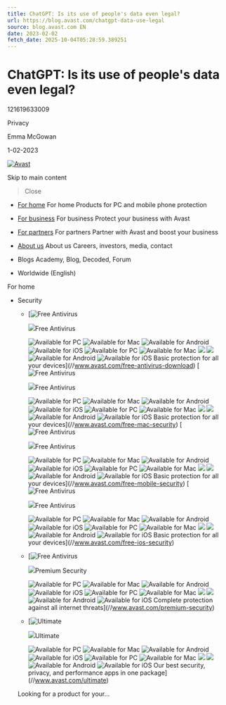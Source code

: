 ```yaml
---
title: ChatGPT: Is its use of people's data even legal?
url: https://blog.avast.com/chatgpt-data-use-legal
source: blog.avast.com EN
date: 2023-02-02
fetch_date: 2025-10-04T05:28:59.389251
---
```


# ChatGPT: Is its use of people's data even legal?

121619633009

Privacy

Emma McGowan

1-02-2023

[![Avast](https://static3.avast.com/20001383/web/i/logo/avast-logo-default.svg)](//blog.avast.com "Home")

Skip to main content
>Close

* [For home](//www.avast.com/index)
  For home
  Products for PC and mobile phone protection
* [For business](//www.avast.com/business)
  For business
  Protect your business with Avast
* [For partners](//www.avast.com/partners)
  For partners
  Partner with Avast and boost your business

* [About us](//www.avast.com/about)
  About us
  Careers, investors, media, contact
* Blogs
  Academy, Blog, Decoded, Forum
* Worldwide (English)

For home

* Security

  + [![](https://static3.avast.com/20001383/web/i/v2/components/icons/product-icons/32x32/product-icon-free_white.svg "Free Antivirus")

    ![](https://static3.avast.com/20001383/web/i/navigation/logo/free-antivirus.svg)Free Antivirus

    ![Available for PC](https://static3.avast.com/20001383/web/i/navigation/os/win.svg)
    ![Available for Mac](https://static3.avast.com/20001383/web/i/navigation/os/mac.svg)
    ![Available for Android](https://static3.avast.com/20001383/web/i/navigation/os/android.svg)
    ![Available for iOS](https://static3.avast.com/20001383/web/i/navigation/os/ios.svg)
    ![Available for PC](https://static3.avast.com/20001383/web/i/navigation/os/win-smb.svg)
    ![Available for Mac](https://static3.avast.com/20001383/web/i/navigation/os/mac-smb.svg)
    ![](https://static3.avast.com/20001383/web/i/navigation/os/servers-smb.svg)
    ![](https://static3.avast.com/20001383/web/i/navigation/os/linux-smb.svg)
    ![Available for Android](https://static3.avast.com/20001383/web/i/navigation/os/android-smb.svg)
    ![Available for iOS](https://static3.avast.com/20001383/web/i/navigation/os/ios-smb.svg)
    Basic protection for all your devices](//www.avast.com/free-antivirus-download)
    [![](https://static3.avast.com/20001383/web/i/v2/components/icons/product-icons/32x32/product-icon-free_white.svg "Free Antivirus")

    ![](https://static3.avast.com/20001383/web/i/navigation/logo/free-antivirus.svg)Free Antivirus

    ![Available for PC](https://static3.avast.com/20001383/web/i/navigation/os/win.svg)
    ![Available for Mac](https://static3.avast.com/20001383/web/i/navigation/os/mac.svg)
    ![Available for Android](https://static3.avast.com/20001383/web/i/navigation/os/android.svg)
    ![Available for iOS](https://static3.avast.com/20001383/web/i/navigation/os/ios.svg)
    ![Available for PC](https://static3.avast.com/20001383/web/i/navigation/os/win-smb.svg)
    ![Available for Mac](https://static3.avast.com/20001383/web/i/navigation/os/mac-smb.svg)
    ![](https://static3.avast.com/20001383/web/i/navigation/os/servers-smb.svg)
    ![](https://static3.avast.com/20001383/web/i/navigation/os/linux-smb.svg)
    ![Available for Android](https://static3.avast.com/20001383/web/i/navigation/os/android-smb.svg)
    ![Available for iOS](https://static3.avast.com/20001383/web/i/navigation/os/ios-smb.svg)
    Basic protection for all your devices](//www.avast.com/free-mac-security)
    [![](https://static3.avast.com/20001383/web/i/v2/components/icons/product-icons/32x32/product-icon-free_white.svg "Free Antivirus")

    ![](https://static3.avast.com/20001383/web/i/navigation/logo/free-antivirus.svg)Free Antivirus

    ![Available for PC](https://static3.avast.com/20001383/web/i/navigation/os/win.svg)
    ![Available for Mac](https://static3.avast.com/20001383/web/i/navigation/os/mac.svg)
    ![Available for Android](https://static3.avast.com/20001383/web/i/navigation/os/android.svg)
    ![Available for iOS](https://static3.avast.com/20001383/web/i/navigation/os/ios.svg)
    ![Available for PC](https://static3.avast.com/20001383/web/i/navigation/os/win-smb.svg)
    ![Available for Mac](https://static3.avast.com/20001383/web/i/navigation/os/mac-smb.svg)
    ![](https://static3.avast.com/20001383/web/i/navigation/os/servers-smb.svg)
    ![](https://static3.avast.com/20001383/web/i/navigation/os/linux-smb.svg)
    ![Available for Android](https://static3.avast.com/20001383/web/i/navigation/os/android-smb.svg)
    ![Available for iOS](https://static3.avast.com/20001383/web/i/navigation/os/ios-smb.svg)
    Basic protection for all your devices](//www.avast.com/free-mobile-security)
    [![](https://static3.avast.com/20001383/web/i/v2/components/icons/product-icons/32x32/product-icon-free_white.svg "Free Antivirus")

    ![](https://static3.avast.com/20001383/web/i/navigation/logo/free-antivirus.svg)Free Antivirus

    ![Available for PC](https://static3.avast.com/20001383/web/i/navigation/os/win.svg)
    ![Available for Mac](https://static3.avast.com/20001383/web/i/navigation/os/mac.svg)
    ![Available for Android](https://static3.avast.com/20001383/web/i/navigation/os/android.svg)
    ![Available for iOS](https://static3.avast.com/20001383/web/i/navigation/os/ios.svg)
    ![Available for PC](https://static3.avast.com/20001383/web/i/navigation/os/win-smb.svg)
    ![Available for Mac](https://static3.avast.com/20001383/web/i/navigation/os/mac-smb.svg)
    ![](https://static3.avast.com/20001383/web/i/navigation/os/servers-smb.svg)
    ![](https://static3.avast.com/20001383/web/i/navigation/os/linux-smb.svg)
    ![Available for Android](https://static3.avast.com/20001383/web/i/navigation/os/android-smb.svg)
    ![Available for iOS](https://static3.avast.com/20001383/web/i/navigation/os/ios-smb.svg)
    Basic protection for all your devices](//www.avast.com/free-ios-security)
  + [![](https://static3.avast.com/20001383/web/i/v2/components/icons/product-icons/32x32/product-icon-premium_white.svg "Free Antivirus")

    ![](https://static3.avast.com/20001383/web/i/navigation/logo/premium.svg)Premium Security

    ![Available for PC](https://static3.avast.com/20001383/web/i/navigation/os/win.svg)
    ![Available for Mac](https://static3.avast.com/20001383/web/i/navigation/os/mac.svg)
    ![Available for Android](https://static3.avast.com/20001383/web/i/navigation/os/android.svg)
    ![Available for iOS](https://static3.avast.com/20001383/web/i/navigation/os/ios.svg)
    ![Available for PC](https://static3.avast.com/20001383/web/i/navigation/os/win-smb.svg)
    ![Available for Mac](https://static3.avast.com/20001383/web/i/navigation/os/mac-smb.svg)
    ![](https://static3.avast.com/20001383/web/i/navigation/os/servers-smb.svg)
    ![](https://static3.avast.com/20001383/web/i/navigation/os/linux-smb.svg)
    ![Available for Android](https://static3.avast.com/20001383/web/i/navigation/os/android-smb.svg)
    ![Available for iOS](https://static3.avast.com/20001383/web/i/navigation/os/ios-smb.svg)
    Complete protection against all internet
    threats](//www.avast.com/premium-security)
  + [![](https://static3.avast.com/20001383/web/i/v2/components/icons/product-icons/32x32/product-icon-ultimate_white.svg "Ultimate")

    ![](https://static3.avast.com/20001383/web/i/navigation/logo/free-antivirus.svg)Ultimate

    ![Available for PC](https://static3.avast.com/20001383/web/i/navigation/os/win.svg)
    ![Available for Mac](https://static3.avast.com/20001383/web/i/navigation/os/mac.svg)
    ![Available for Android](https://static3.avast.com/20001383/web/i/navigation/os/android.svg)
    ![Available for iOS](https://static3.avast.com/20001383/web/i/navigation/os/ios.svg)
    ![Available for PC](https://static3.avast.com/20001383/web/i/navigation/os/win-smb.svg)
    ![Available for Mac](https://static3.avast.com/20001383/web/i/navigation/os/mac-smb.svg)
    ![](https://static3.avast.com/20001383/web/i/navigation/os/servers-smb.svg)
    ![](https://static3.avast.com/20001383/web/i/navigation/os/linux-smb.svg)
    ![Available for Android](https://static3.avast.com/20001383/web/i/navigation/os/android-smb.svg)
    ![Available for iOS](https://static3.avast.com/20001383/web/i/navigation/os/ios-smb.svg)
    Our best security, privacy, and performance apps in
    one package](//www.avast.com/ultimate)

  Looking for a product for your...